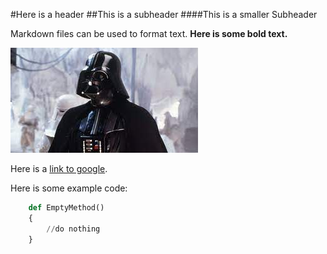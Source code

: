#Here is a header
##This is a subheader
####This is a smaller Subheader

Markdown files can be used to format text. 
**Here is some bold text.**

![This is an image of Darth Vader from Star Wars.](vader.png)

Here is a [link to google](www.google.com).

Here is some example code:

```python
    def EmptyMethod()
    {
        //do nothing
    }
```



